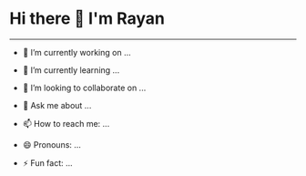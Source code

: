 # Hi there 👋 I'm Rayan
-----

- 🔭 I’m currently working on ...
 
- 🌱 I’m currently learning ...

- 👯 I’m looking to collaborate on ...

- 💬 Ask me about ...

- 📫 How to reach me: ...

- 😄 Pronouns: ...

- ⚡ Fun fact: ...

